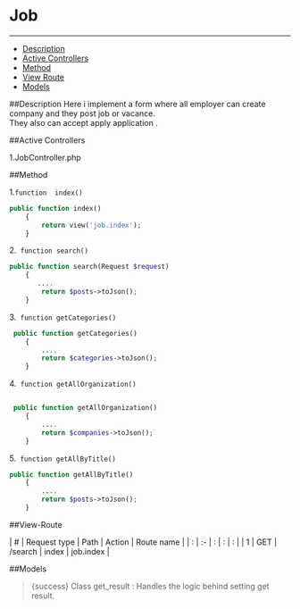 # Job

---

- [Description](#section-1)
- [Active Controllers](#section-1)
- [Method](#section-3)
- [View Route](#section-4)
- [Models](#section-5)

<a name="section-1"></a>

##Description
 Here i implement a form where all employer can  create  company and they post job or vacance.</br>
 They also can accept  apply application .</br>



<a name="section-2"></a>
##Active Controllers

1.JobController.php</br>




<a name="section-3"></a>
##Method

1.`function  index()`


```php
public function index()
    {
        return view('job.index');
    }
```    
  

2.` function search()` 
``` php
public function search(Request $request)
    {
       ....
        return $posts->toJson();
    }
 ``` 

3.` function getCategories()` 
``` php
 public function getCategories()
    {
        ....
        return $categories->toJson();
    }
``` 

4.` function getAllOrganization()`
``` php

 public function getAllOrganization()
    {
        ....
        return $companies->toJson();
    }
``` 

5.` function getAllByTitle()` 
``` php
public function getAllByTitle()
    {
        ....
        return $posts->toJson();
    }
``` 


<a name="section-4"></a>

##View-Route

| # | Request type   | Path | Action | Route name |
| : |   :-   |  :  | : | : |
| 1 | GET | /search  | index | job.index |


<a name="section-5"></a>

##Models
> {success} Class get_result :  Handles the logic behind setting get result.</br>